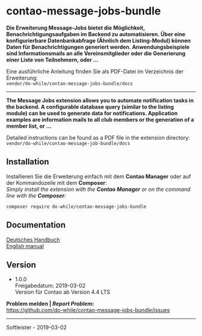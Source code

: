 # contao-message-jobs-bundle
**Die Erweiterung Message-Jobs bietet die Möglichkeit, Benachrichtigungsaufgaben im Backend zu automatisieren. Über eine konfigurierbare Datenbankabfrage (Ähnlich dem Listing-Modul) können Daten für Benachrichtigungen generiert werden.
Anwendungsbeispiele sind Informationsmails an alle Vereinsmitglieder oder die Generierung einer Liste von Teilnehmern, oder …**

Eine ausführliche Anleitung finden Sie als PDF-Datei im Verzeichnis der Erweiterung:<br>`vendor/do-while/contao-message-jobs-bundle/docs`
___


**The Message Jobs extension allows you to automate notification tasks in the backend. A configurable database query (similar to the listing module) can be used to generate data for notifications.
Application examples are information mails to all club members or the generation of a member list, or ...**

Detailed instructions can be found as a PDF file in the extension directory:<br>`vendor/do-while/contao-message-job-bundle/docs`


## Installation
Installieren Sie die Erweiterung einfach mit dem **Contao Manager** oder auf der Kommandozeile mit dem **Composer**:<br>*Simply install the extension with the **Contao Manager** or on the command line with the **Composer**:*
```
composer require do-while/contao-message-jobs-bundle
```

## Documentation
[Deutsches Handbuch](https://github.com/do-while/contao-message-jobs-bundle/blob/master/doc/Anleitung_message-jobs.pdf)<br>
[English manual](https://github.com/do-while/contao-message-jobs-bundle/blob/master/doc/Manual_message-jobs.pdf)


## Version
* 1.0.0<br>Freigabedatum: 2019-03-02<br>Version für Contao ab Version 4.4 LTS


**Problem melden | *Report Problem*:**<br>https://github.com/do-while/contao-message-jobs-bundle/issues

___
Softleister - 2019-03-02
